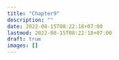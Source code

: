 ```yaml
---
title: "Chapter9"
description: ""
date: 2022-08-15T08:22:18+07:00
lastmod: 2022-08-15T08:22:18+07:00
draft: true
images: []
---
```

